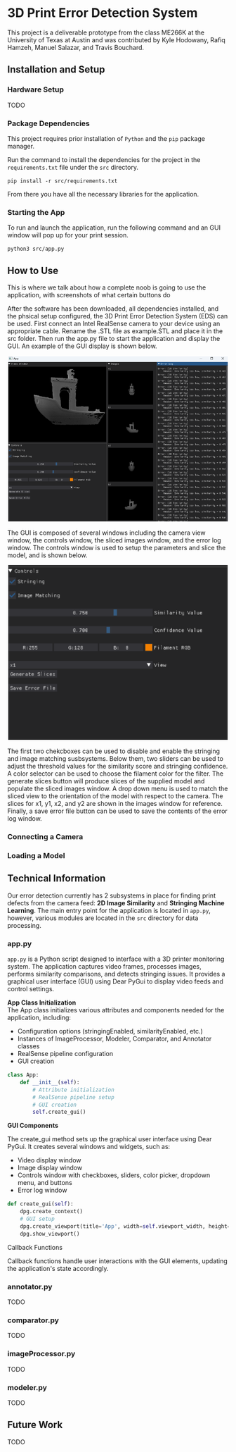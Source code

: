 # 3D Print Error Detection System

This project is a deliverable prototype from the class ME266K at the University of Texas at Austin and was contributed by Kyle Hodowany, Rafiq Hamzeh, Manuel Salazar, and Travis Bouchard.

## Installation and Setup

### Hardware Setup
TODO
### Package Dependencies
This project requires prior installation of `Python` and the `pip` package manager. 

Run the command to install the dependencies for the project in the `requirements.txt` file under the `src` directory.
```
pip install -r src/requirements.txt
```
From there you have all the necessary libraries for the application.

### Starting the App
To run and launch the application, run the following command and an GUI window will pop up for your print session.
```
python3 src/app.py
```

## How to Use

This is where we talk about how a complete noob is going to use the application, with screenshots of what certain buttons do

After the software has been downloaded, all dependencies installed, and the phsical setup configured, the 3D Print Error Detection System (EDS) can be used. First connect an Intel RealSense camera to your device using an appropriate cable. Rename the .STL file as example.STL and place it in the src folder. Then run the app.py file to start the application and display the GUI. An example of the GUI display is shown below.

<p align="center">
  <img src="docRes/GUI Full Image.png" alt="GUI Full Image" width="500" height="auto"/>
</p>

The GUI is composed of several windows including the camera view window, the controls window, the sliced images window, and the error log window. The controls window is used to setup the parameters and slice the model, and is shown below.

<p align="center">
  <img src="docRes/Control Panel Image.png" alt="Control Panel Image" width="500" height="auto"/>
</p>

The first two chekcboxes can be used to disable and enable the stringing and image matching susbsystems. Below them, two sliders can be used to adjust the threshold values for the similarity score and stringing confidence. A color selector can be used to choose the filament color for the filter. The generate slices button will produce slices of the supplied model and populate the sliced images window. A drop down menu is used to match the sliced view to the orientation of the model with respect to the camera. The slices for x1, y1, x2, and y2 are shown in the images window for reference. Finally, a save error file button can be used to save the contents of the error log window.

### Connecting a Camera

### Loading a Model


## Technical Information

Our error detection currently has 2 subsystems in place for finding print defects from the camera feed: **2D Image Similarity** and **Stringing Machine Learning**. The main entry point for the application is located in `app.py`, however, various modules are located in the `src` directory for data processing.

### app.py

`app.py` is a Python script designed to interface with a 3D printer monitoring system. The application captures video frames, processes images, performs similarity comparisons, and detects stringing issues. It provides a graphical user interface (GUI) using Dear PyGui to display video feeds and control settings.

**App Class Initialization**<br>
The App class initializes various attributes and components needed for the application, including:

- Configuration options (stringingEnabled, similarityEnabled, etc.)
- Instances of ImageProcessor, Modeler, Comparator, and Annotator classes
- RealSense pipeline configuration
- GUI creation

```python
class App:
    def __init__(self):
        # Attribute initialization
        # RealSense pipeline setup
        # GUI creation
        self.create_gui()
```

**GUI Components**<br>

The create_gui method sets up the graphical user interface using Dear PyGui. It creates several windows and widgets, such as:

- Video display window
- Image display window
- Controls window with checkboxes, sliders, color picker, dropdown menu, and buttons
- Error log window

```python
def create_gui(self):
    dpg.create_context()
    # GUI setup
    dpg.create_viewport(title='App', width=self.viewport_width, height=self.viewport_height, x_pos=0, y_pos=0)
    dpg.show_viewport()
```

Callback Functions<br>

Callback functions handle user interactions with the GUI elements, updating the application's state accordingly.

### annotator.py
TODO

### comparator.py
TODO

### imageProcessor.py
TODO

### modeler.py
TODO

## Future Work
TODO
